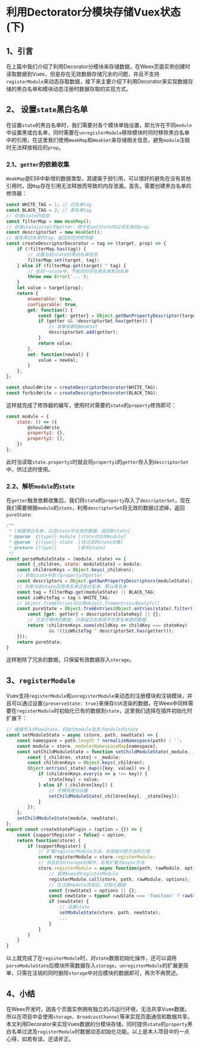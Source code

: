# 利用Dectorator分模块存储Vuex状态(下)


## 1、引言


在上篇中我们介绍了利用Decorator分模块来存储数据，在Weex页面实例创建时读取数据到Vuex，但是存在无效数据存储冗余的问题，并且不支持`registerModule`来动态存取数据，接下来主要介绍下利用Decorator来实现数据存储的黑白名单和模块动态注册时数据存取的实现方式。

## 2、 设置`state`黑白名单


在设置`state`的黑白名单时，我们需要对各个模块单独设置，即允许在不同`module`中设置黑或白名单，同时需要在`unregisterModule`移除模块时同时移除黑白名单中的引用，在这里我们使用`WeakMap`和`WeakSet`来存储相关信息，避免`module`注销时无法释放相应的`prop`。


### 2.1、`getter`的依赖收集


`WeakMap`是ES6中新增的数据类型，其键属于弱引用，可以很好的避免在没有其他引用时，因`Map`存在引用无法释放而导致的内存泄漏。首先，需要创建黑白名单的修饰器：


```javascript
const WHITE_TAG = 1; // 白名单tag
const BLACK_TAG = 2; // 黑名单tag
// 存储state的信息
const filterMap = new WeakMap();
// 存储state[prop]的getter，用于在setState时过滤无效的prop
const descriptorSet = new WeakSet();
// 接受黑白名单的tag，返回对应的修饰器
const createDescriptorDecorator = tag => (target, prop) => {
    if (!filterMap.has(tag)) {
        // 设置当前state的黑白名单信息
        filterMap.set(target, tag);
    } else if (filterMap.get(target) ^ tag) {
        // 在同一state中，不能同时存在黑名单和白名单
        throw new Error('...');
    }
    let value = target[prop];
    return {
        enumerable: true,
        configurable: true,
        get: function() {
            const {get: getter} = Object.getOwnPropertyDescriptor(target, prop) || {};
            if (getter && !descriptorSet.has(getter)) {
                // 收集依赖到WeakSet
                descriptorSet.add(getter);
            }
            return value;
        },
        set: function(newVal) {
            value = newVal;
        }
    };
};

const shouldWrite = createDescriptorDecorator(WHITE_TAG);
const forbidWrite = createDescriptorDecorator(BLACK_TAG);
```


这样就完成了修饰器的编写，使用时对需要的`state`的`property`修饰即可：


```javascript
const module = {
    state: () => ({
        @shouldWrite
        property1: {},
        property2: [],
    })
};
```


此时当读取`state.property1`时就会将`property1`的`getter`存入到`descriptorSet`中，供过滤时使用。


### 2.2、解析`module`的`state`


在`getter`触发依赖收集后，我们将`state`的`property`存入了`descriptorSet`，现在我们需要根据`module`的`state`，利用`descriptorSet`将无效的数据过滤掉，返回`pureState`:


```javascript
/**
 * [根据黑白名单，过滤state中无效的数据，返回新state]
 * @param  {[type]} module [state对应的module]
 * @param  {[type]} state  [待过滤的state对象]
 * @return {[type]}        [新的state]
 */
const parseModuleState = (module, state) => {
    const {_children, state: moduleState} = module;
    const childrenKeys = Object.keys(_children);
    // 获取state中各个property的getter
    const descriptors = Object.getOwnPropertyDescriptors(moduleState);
    // 判断当前state启用黑名单还是白名单，默认黑名单
    const tag = filterMap.get(moduleState) || BLACK_TAG;
    const isWhiteTag = tag & WHITE_TAG;
    // Object.fromEntries可以用object.fromentries来polyfill
    const pureState = Object.fromEntries(Object.entries(state).filter(([stateKey]) => {
        const {get: getter} = descriptors[stateKey] || {};
        // 过滤子模块的数据，只保留白名单或不在黑名单里的数据
        return !childrenKeys.some(childKey => childKey === stateKey)
                && !((isWhiteTag ^ descriptorSet.has(getter)));
    }));
    return pureState;
}
```


这样剔除了冗余的数据，只保留有效数据存入`storage`。


## 3、`registerModule`


Vuex支持`registerModule`和`unregisterModule`来动态的注册模块和注销模块，并且可以通过设置`{preserveState: true}`来保存`SSR`渲染的数据，在Weex中同样需要在`registerModule`时初始化已有的数据到`state`，这里我们选择在插件初始化时扩展下：


```javascript
// 根据传入的newState，初始化module及其子module的state
const setModuleState = async (store, path, newState) => {
    const namespace = path.length ? normalizeNamespace(path) : '';
    const module = store._modulesNamespaceMap[namespace];
    const setChildModuleState = function setChildModuleState(_module, _state) {
        const {_children, state} = _module;
        const childrenKeys = Object.keys(_children);
        Object.entries(_state).map(([key, value]) => {
            if (childrenKeys.every(a => a !== key)) {
                state[key] = value;
            } else if (_children[key]) {
                // 子模块递归设置
                setChildModuleState(_children[key], _state[key]);
            }
        });
    };
    setChildModuleState(module, newState);
};
export const createStatePlugin = (option = {}) => {
    const {supportRegister = false} = option;
    return function(store) {
        if (supportRegister) {
            // 扩展registerModule方法，先保留对原方法的引用
            const registerModule = store.registerModule;
            // 涉及到对storage的操作，将其扩展为async方法
            store.registerModule = async function(path, rawModule, options) {
                // 调用Vuex的registerModule
                registerModule.call(store, path, rawModule, options);
                // 在注册module完成后，初始化数据
                const {rawState} = options || {};
                const newState = typeof rawState === 'function' ? rawState() : rawState;
                if (newState) {
                    // 设置state
                    setModuleState(store, path, newState);
                    ...
                }
            }
        }
    }
}
```


以上就完成了在`registerModule`时，对`state`数据初始化操作，还可以调用`parseModuleState`后模块所需数据存入`storage`，`unregisterModule`的扩展更简单，只需在注销的同时删除`storage`中对应模块的数据即可，再次不再赘述。


## 4、小结


在Weex开发时，因各个页面实例拥有独立的JS运行环境，无法共享Vuex数据，所以在项目中会使用`storage`、`BroadcastChannel`等来实现页面通信和数据共享。本文利用Decorator来实现Vuex数据的分模块存储，同时提供`state`的`property`黑白名单过滤及`registerModule`时数据动态初始化功能。以上是本人项目中的一点心得，如若有误，还请斧正。